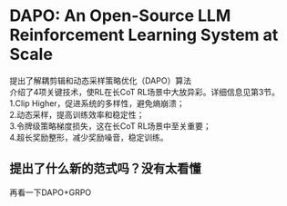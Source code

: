 # DAPO: An Open-Source LLM Reinforcement Learning System at Scale  
提出了解耦剪辑和动态采样策略优化（DAPO）算法  
介绍了4项关键技术，使RL在长CoT RL场景中大放异彩。详细信息见第3节。  
1.Clip Higher，促进系统的多样性，避免熵崩溃；  
2.动态采样，提高训练效率和稳定性；  
3.令牌级策略梯度损失，这在长CoT RL场景中至关重要；  
4.超长奖励整形，减少奖励噪音，稳定训练。  
## 提出了什么新的范式吗？没有太看懂  
再看一下DAPO+GRPO